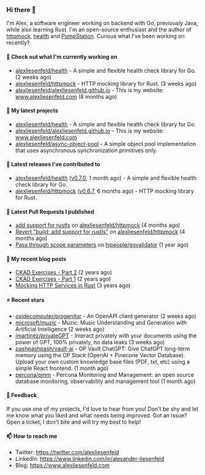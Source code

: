 ### Hi there 👋

I'm Alex, a software engineer working on backend with Go, previously Java, while also learning Rust.
I'm an open-source enthusiast and the author of [httpmock](https://github.com/alexliesenfeld/httpmock),
[health](https://github.com/alexliesenfeld/health) and [PumpStation](http://pumpstation-plugin.com). 
Curious what I've been working on recently?

#### 👷 Check out what I'm currently working on

- [alexliesenfeld/health](https://github.com/alexliesenfeld/health) - A simple and flexible health check library for Go. (2 weeks ago)
- [alexliesenfeld/httpmock](https://github.com/alexliesenfeld/httpmock) - HTTP mocking library for Rust. (3 weeks ago)
- [alexliesenfeld/alexliesenfeld.github.io](https://github.com/alexliesenfeld/alexliesenfeld.github.io) - This is my website: www.alexliesenfeld.com (8 months ago)

#### 🌱 My latest projects

- [alexliesenfeld/health](https://github.com/alexliesenfeld/health) - A simple and flexible health check library for Go.
- [alexliesenfeld/alexliesenfeld.github.io](https://github.com/alexliesenfeld/alexliesenfeld.github.io) - This is my website: www.alexliesenfeld.com
- [alexliesenfeld/async-object-pool](https://github.com/alexliesenfeld/async-object-pool) - A simple object pool implementation that uses asynchronous synchronization primitives only. 

#### 🔭 Latest releases I've contributed to

- [alexliesenfeld/health](https://github.com/alexliesenfeld/health) ([v0.7.0](https://github.com/alexliesenfeld/health/releases/tag/v0.7.0), 1 month ago) - A simple and flexible health check library for Go.
- [alexliesenfeld/httpmock](https://github.com/alexliesenfeld/httpmock) ([v0.6.7](https://github.com/alexliesenfeld/httpmock/releases/tag/v0.6.7), 6 months ago) - HTTP mocking library for Rust.

#### 🔨 Latest Pull Requests I published

- [add support for rustls](https://github.com/alexliesenfeld/httpmock/pull/72) on [alexliesenfeld/httpmock](https://github.com/alexliesenfeld/httpmock) (4 months ago)
- [Revert &#34;build: add support for rustls&#34;](https://github.com/alexliesenfeld/httpmock/pull/71) on [alexliesenfeld/httpmock](https://github.com/alexliesenfeld/httpmock) (4 months ago)
- [Pass through scope parameters](https://github.com/hipeople/govalidator/pull/4) on [hipeople/govalidator](https://github.com/hipeople/govalidator) (1 year ago)

#### 📜 My recent blog posts

- [CKAD Exercises - Part 2](https://alexliesenfeld.github.io/posts/ckad-excercises-2/) (2 years ago)
- [CKAD Exercises - Part 1](https://alexliesenfeld.github.io/posts/ckad-excercises-1/) (2 years ago)
- [Mocking HTTP Services in Rust](https://alexliesenfeld.github.io/posts/mocking-http--services-in-rust/) (3 years ago)

#### ⭐ Recent stars

- [oxidecomputer/progenitor](https://github.com/oxidecomputer/progenitor) - An OpenAPI client generator (2 weeks ago)
- [microsoft/muzic](https://github.com/microsoft/muzic) - Muzic: Music Understanding and Generation with Artificial Intelligence (2 weeks ago)
- [imartinez/privateGPT](https://github.com/imartinez/privateGPT) - Interact privately with your documents using the power of GPT, 100% privately, no data leaks (3 weeks ago)
- [pashpashpash/vault-ai](https://github.com/pashpashpash/vault-ai) - OP Vault ChatGPT: Give ChatGPT long-term memory using the OP Stack (OpenAI &#43; Pinecone Vector Database). Upload your own custom knowledge base files (PDF, txt, etc) using a simple React frontend. (1 month ago)
- [percona/pmm](https://github.com/percona/pmm) - Percona Monitoring and Management: an open source database monitoring, observability and management tool (1 month ago)

#### 💬 Feedback

If you use one of my projects, I'd love to hear from you! Don't be shy and let me know what you liked
and what needs being improved. Got an issue? Open a ticket, I don't bite and will try my best to help!

#### 📫 How to reach me

- Twitter: https://twitter.com/alexliesenfeld
- LinkedIn: https://www.linkedin.com/in/alexander-liesenfeld
- Blog: https://www.alexliesenfeld.com
